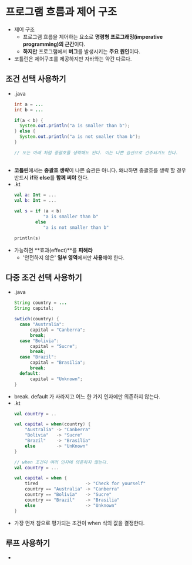 프로그램  흐름과 제어 구조
===
* 제어 구조
  * 프로그램 흐름을 제어하는 요소로 **명령형 프로그래밍(imperative programming)의 근간**이다.
  * **하지만** 프로그램에서 **버그**를 발생시키는 **주요 원인**이다.
* 코틀린은 제어구조를 제공하지만 자바와는 약간 다르다.

조건 선택 사용하기
---
* .java
  ```java
  int a = ...
  int b = ...
  
  if(a < b) {
    System.out.println("a is smaller than b");
  } else {
    System.out.println("a is not smaller than b");
  }
  
  // 또는 아래 처럼 중괄호를 생략해도 된다. 이는 나쁜 습관으로 간주되기도 한다.
 
* **코틀린**에서는 **중괄호 생략**이 나쁜 습관은 아니다. 왜냐하면 중괄호를 생략 할 경우 반드시 **if**와 **else**를 **함께 써야** 한다.
* .kt
  ```kotlin
  val a: Int = ...
  val b: Int = ...
 
  val s = if (a < b)
             "a is smaller than b"
          else
             "a is not smaller than b"

  println(s)
* 가능하면 **효과(effect)**를 **피해라**
  * '안전하지 않은' **일부 영역**에서만 **사용**해야 한다.
  
다중 조건 선택 사용하기
---
* .java
  ```java
  String country = ...
  String capital;
  
  swtich(country) {
    case "Australia":
        capital = "Canberra";
        break;
    case "Bolivia":
        capital = "Sucre";
        break;
    case "Brazil":
        capital = "Brasilia";
        break;
    default:
        capital = "Unknown";
  }        
* break. default 가 사라지고 어느 한 가지 인자에만 의존하지 않는다.
* .kt
  ```kotlin
  val country = ..  
  
  val capital = when(country) {
      "Australia" -> "Canberra"
      "Bolivia"   -> "Sucre"
      "Brazil"    -> "Brasilia"
      else        -> "UnKnown"
  }
  
  // when 조건이 여러 인자에 의존하지 않는다.
  val country = ...
  
  val capital = when {
      tired                  -> "Check for yourself"
      country == "Australia" -> "Canberra"
      country == "Bolivia"   -> "Sucre"
      country == "Brazil"    -> "Brasilia"
      else                   -> "Unknown"
  }
* 가장 먼저 참으로 평가되는 조건이 when 식의 값을 결정한다.

루프 사용하기
---
* 
